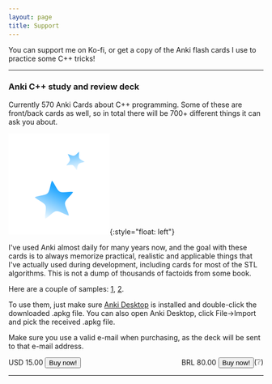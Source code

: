 ```yaml
---
layout: page
title: Support
---
```


You can support me on Ko-fi, or get a copy of the Anki flash cards I use to practice some C++ tricks!

<script type='text/javascript' src='https://storage.ko-fi.com/cdn/widget/Widget_2.js'></script><script type='text/javascript'>kofiwidget2.init('Support Me on Ko-fi', '#29abe0', 'V7V8D0D5B');kofiwidget2.draw();</script>

<hr>

<h3>Anki C++ study and review deck</h3>

Currently 570 Anki Cards about C++ programming. Some of these are front/back cards as well, so in total there will be 700+ different things it can ask you about.

![AnkiIcon](/assets/images/store/anki_icon.png){:style="float: left"}

I've used Anki almost daily for many years now, and the goal with these cards is to always memorize practical, realistic and applicable things that I've actually used during development, including cards for most of the STL algorithms. This is not a dump of thousands of factoids from some book.

Here are a couple of samples: [1](/assets/images/store/card1.png), [2](/assets/images/store/card2.png).

To use them, just make sure [Anki Desktop](https://apps.ankiweb.net/) is installed and double-click the downloaded .apkg file. You can also open Anki Desktop, click File->Import and pick the received .apkg file.

Make sure you use a valid e-mail when purchasing, as the deck will be sent to that e-mail address.

<div style="display: flex; justify-content: space-between;">
<form action="https://buy.stripe.com/eVa7sRf9ndaT4xyeUW" method="get" target="_blank">
   USD 15.00  <button type="submit" class="btn">Buy now!</button>
</form>

<div style="display: flex; justify-content: space-between;">
<form action="https://buy.stripe.com/4gwdRfe5jeeX1lm149" method="get" target="_blank">
   BRL 80.00  <button type="submit" class="btn">Buy now!</button>
</form>
<div title="I can only charge Brazillian cards via Stripe in BRL">
(❔)
</div>
</div>

</div>

<hr>
